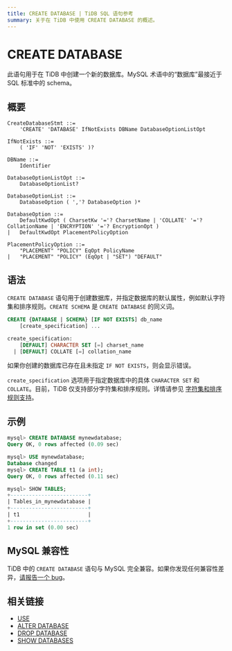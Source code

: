 ```yaml
---
title: CREATE DATABASE | TiDB SQL 语句参考
summary: 关于在 TiDB 中使用 CREATE DATABASE 的概述。
---
```


# CREATE DATABASE

此语句用于在 TiDB 中创建一个新的数据库。MySQL 术语中的“数据库”最接近于 SQL 标准中的 schema。

## 概要

```ebnf+diagram
CreateDatabaseStmt ::=
    'CREATE' 'DATABASE' IfNotExists DBName DatabaseOptionListOpt

IfNotExists ::=
    ( 'IF' 'NOT' 'EXISTS' )?

DBName ::=
    Identifier

DatabaseOptionListOpt ::=
    DatabaseOptionList?

DatabaseOptionList ::=
    DatabaseOption ( ','? DatabaseOption )*

DatabaseOption ::=
    DefaultKwdOpt ( CharsetKw '='? CharsetName | 'COLLATE' '='? CollationName | 'ENCRYPTION' '='? EncryptionOpt )
|   DefaultKwdOpt PlacementPolicyOption

PlacementPolicyOption ::=
    "PLACEMENT" "POLICY" EqOpt PolicyName
|   "PLACEMENT" "POLICY" (EqOpt | "SET") "DEFAULT"
```

## 语法

`CREATE DATABASE` 语句用于创建数据库，并指定数据库的默认属性，例如默认字符集和排序规则。`CREATE SCHEMA` 是 `CREATE DATABASE` 的同义词。

```sql
CREATE {DATABASE | SCHEMA} [IF NOT EXISTS] db_name
    [create_specification] ...

create_specification:
    [DEFAULT] CHARACTER SET [=] charset_name
  | [DEFAULT] COLLATE [=] collation_name
```

如果你创建的数据库已存在且未指定 `IF NOT EXISTS`，则会显示错误。

`create_specification` 选项用于指定数据库中的具体 `CHARACTER SET` 和 `COLLATE`。目前，TiDB 仅支持部分字符集和排序规则。详情请参见 [字符集和排序规则支持](/character-set-and-collation.md)。

## 示例

```sql
mysql> CREATE DATABASE mynewdatabase;
Query OK, 0 rows affected (0.09 sec)

mysql> USE mynewdatabase;
Database changed
mysql> CREATE TABLE t1 (a int);
Query OK, 0 rows affected (0.11 sec)

mysql> SHOW TABLES;
+-------------------------+
| Tables_in_mynewdatabase |
+-------------------------+
| t1                      |
+-------------------------+
1 row in set (0.00 sec)
```

## MySQL 兼容性

TiDB 中的 `CREATE DATABASE` 语句与 MySQL 完全兼容。如果你发现任何兼容性差异，[请报告一个 bug](https://docs.pingcap.com/tidb/stable/support)。

## 相关链接

* [USE](/sql-statements/sql-statement-use.md)
* [ALTER DATABASE](/sql-statements/sql-statement-alter-database.md)
* [DROP DATABASE](/sql-statements/sql-statement-drop-database.md)
* [SHOW DATABASES](/sql-statements/sql-statement-show-databases.md)